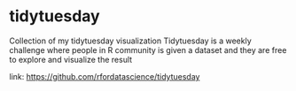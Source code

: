 # tidytuesday
Collection of my tidytuesday visualization
Tidytuesday is a weekly challenge where people in R community is given a dataset and they are free to explore and visualize the result

link: https://github.com/rfordatascience/tidytuesday
